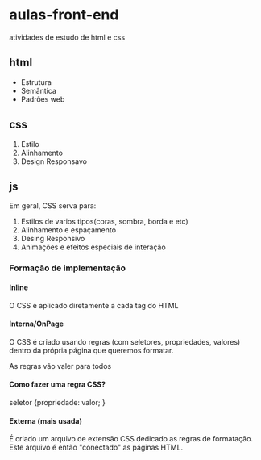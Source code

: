 # aulas-front-end
 atividades de estudo de html e css

 ## html

 - Estrutura
 - Semântica
 - Padrões web

 ## css

 1. Estilo
 2. Alinhamento
 3. Design Responsavo

 ## js

 Em geral, CSS serva para:

 1. Estilos de varios tipos(coras, sombra, borda e etc)
 2. Alinhamento e espaçamento
 3. Desing Responsivo
 4. Animações e efeitos especiais de interação

 ### Formação de implementação



 #### Inline

 O CSS é aplicado diretamente a cada tag do HTML

#### Interna/OnPage

O CSS é criado usando regras (com seletores, propriedades, valores) dentro da própria página que queremos formatar.

As regras vão valer para todos

#### Como fazer uma regra CSS?

seletor {propriedade: valor; }

#### Externa (mais usada)

É criado um arquivo de extensão CSS dedicado as regras de formatação. Este arquivo é então "conectado" as páginas HTML.

